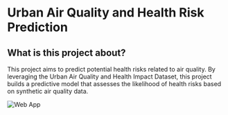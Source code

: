 # Urban Air Quality and Health Risk Prediction

## What is this project about?

This project aims to predict potential health risks related to air quality. By leveraging the Urban Air Quality and Health Impact Dataset, this project builds a predictive model that assesses the likelihood of health risks based on synthetic air quality data.

![Web App](artifacts/web_app.gif)
